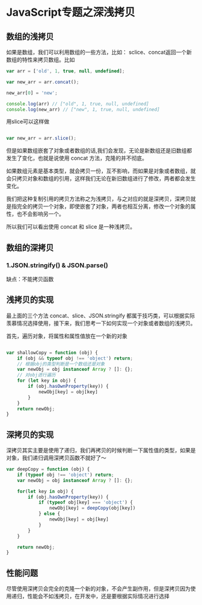 # JavaScript专题之深浅拷贝

## 数组的浅拷贝

如果是数组，我们可以利用数组的一些方法，比如： sclice、concat返回一个新数组的特性来拷贝数组。比如

```js
var arr = ['old', 1, true, null, undefined];

var new_arr = arr.concat();

new_arr[0] = 'new';

console.log(arr) // ["old", 1, true, null, undefined]
console.log(new_arr) // ["new", 1, true, null, undefined]

```

用slice可以这样做

```js

var new_arr = arr.slice();

```

但是如果数组嵌套了对象或者数组的话,我们会发现，无论是新数组还是旧数组都发生了变化，也就是说使用 concat 方法，克隆的并不彻底。

如果数组元素是基本类型，就会拷贝一份，互不影响，而如果是对象或者数组，就会只拷贝对象和数组的引用，这样我们无论在新旧数组进行了修改，两者都会发生变化。

我们把这种复制引用的拷贝方法称之为浅拷贝，与之对应的就是深拷贝，深拷贝就是指完全的拷贝一个对象，即使嵌套了对象，两者也相互分离，修改一个对象的属性，也不会影响另一个。

所以我们可以看出使用 concat 和 slice 是一种浅拷贝。

## 数组的深拷贝

### 1.JSON.stringify() & JSON.parse()

缺点：不能拷贝函数

## 浅拷贝的实现

最上面的三个方法 concat、slice、JSON.stringify 都属于技巧类，可以根据实际羡慕情况选择使用，接下来，我们思考一下如何实现一个对象或者数组的浅拷贝。

首先，遍历对象，将属性和属性值放在一个新的对象

```js

var shallowCopy = function (obj) {
    if (obj && typeof obj !== 'object') return;
    // 根据obj的类型判断是一个数组还是对象
    var newObj = obj instanceof Array ? []: {};
    // 对obj进行遍历
    for (let key in obj) {
        if (obj.hasOwnProperty(key)) {
            newObj[key] = obj[key]
        }
    }
    return newObj;
}

```

## 深拷贝的实现

深拷贝其实主要是使用了递归，我们再拷贝的时候判断一下属性值的类型，如果是对象，我们递归调用深拷贝函数不就好了～

```js
var deepCopy = function (obj) {
    if (typeof obj !== 'object') return;
    var newObj = obj instanceof Array ? []: {};

    for(let key in obj) {
        if (obj.hasOwnProperty(key)) {
            if (typeof obj[key] === 'object') {
                newObj[key] = deepCopy(obj[key])
            } else {
                newObj[key] = obj[key]
            }
        }
    }

    return newObj;
}

```

## 性能问题

尽管使用深拷贝会完全的克隆一个新的对象，不会产生副作用，但是深拷贝因为使用递归，性能会不如浅拷贝，在开发中，还是要根据实际情况进行选择